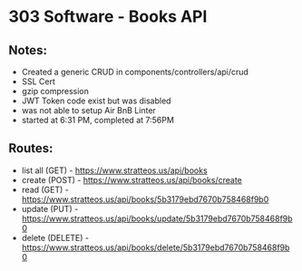 # 303 Software - Books API

## Notes: 
- Created a generic CRUD in components/controllers/api/crud
- SSL Cert
- gzip compression
- JWT Token code exist but was disabled
- was not able to setup Air BnB Linter
- started at 6:31 PM, completed at 7:56PM

## Routes:

- list all (GET) - https://www.stratteos.us/api/books
- create (POST) - https://www.stratteos.us/api/books/create
- read (GET) - https://www.stratteos.us/api/books/5b3179ebd7670b758468f9b0
- update (PUT) - https://www.stratteos.us/api/books/update/5b3179ebd7670b758468f9b0
- delete (DELETE) - https://www.stratteos.us/api/books/delete/5b3179ebd7670b758468f9b0
